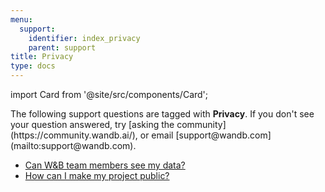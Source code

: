 ```yaml
---
menu:
  support:
    identifier: index_privacy
    parent: support
title: Privacy
type: docs
---
```


import Card from '@site/src/components/Card';

<Card className="card-support-index">
  <p>The following support questions are tagged with <b>Privacy</b>. If you don't see 
your question answered, try [asking the community](https://community.wandb.ai/), 
or email [support@wandb.com](mailto:support@wandb.com).</p>
</Card>

- [Can W&B team members see my data?](wandb_see_data.md)
- [How can I make my project public?](project_make_public.md)